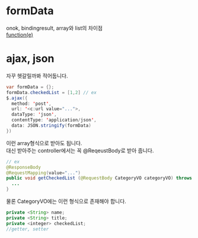 formData
===
onok, bindingresult, array와 list의 차이점   
[function(e)](https://velog.io/@ssarr_i/js-functione%EC%97%90-%EB%8C%80%ED%95%98%EC%97%AC)  

ajax, json
===
자꾸 헷갈릴까봐 적어둡니다.  
```java
var formData = {};
formData.checkedList = [1,2] // ex
$.ajax({
  method: 'post',
  url: '<c:url value="...">,
  dataType: 'json',
  contentType: 'application/json',
  data: JSON.stringify(formData)
})
```
이런 array형식으로 받아도 됩니다.  
대신 받아주는 controller에서는 꼭 @ReqeustBody로 받아 줍니다.  
```java
// ex
@ResponseBody
@RequestMapping(value="...")
public void getCheckedList (@RequestBody CategoryVO categoryVO) throws Exception{
  ...
}
```
물론 CategoryVO에는 이런 형식으로 존재해야 합니다.  
```java
private <String> name;
private <String> title;
private <integer> checkedList;
//getter, setter
```

